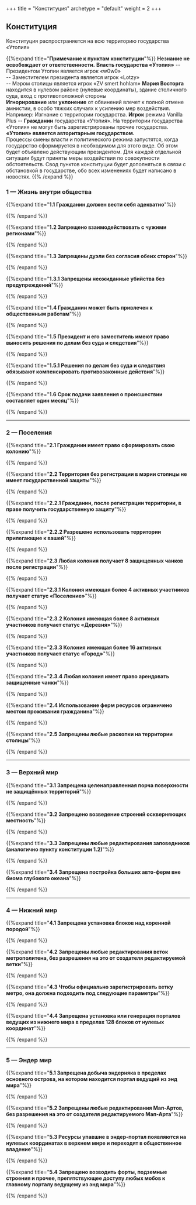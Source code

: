 +++
title = "Конституция"
archetype = "default"
weight = 2
+++

## Конституция
<gray>Конституция распространяется на всю территорию государства «Утопия»</gray>

{{%expand title="**Примечание к пунктам конституции**"%}}
<fifty-empty-line></fifty-empty-line>
**Незнание не освобождает от ответственности.**
<fifty-empty-line></fifty-empty-line>
**Власть государства «Утопия»**
<fifty-empty-line></fifty-empty-line>
-- Президентом Утопии является игрок «w0w0»\
-- Заместителем президента является игрок «Lotzy»\
-- Мэром столицы является игрок «ZV smert hohlam»
<fifty-empty-line></fifty-empty-line>
**Мэрия Восторга** находится в нулевом районе (нулевые координаты), здание столичного суда, вход с противоположной стороны
<fifty-empty-line></fifty-empty-line>	
**Игнорирование** или **уклонение** от обвинений влечет к полной отмене амнистии, в особо тяжких случаях к усилению мер воздействия. Например: Изгнание с территории государства.
<fifty-empty-line></fifty-empty-line>
**Игрок** режима Vanilla Plus -- **Гражданин** государства «Утопия».
<fifty-empty-line></fifty-empty-line>
На территории государства «Утопия» не могут быть зарегистрированы прочие государства.
<fifty-empty-line></fifty-empty-line>
**«Утопия» является авторитарным государством.**\
Процессы смены власти и политического режима запустятся, когда государство сформируется в необходимом для этого виде. Об этом будет объявлено действующим президентом.
<fifty-empty-line></fifty-empty-line>
Для каждой отдельной ситуации будут приняты меры воздействия по совокупности обстоятельств.
<fifty-empty-line></fifty-empty-line>
Свод пунктов конституции будет дополняться в связи с обстановкой в государстве, обо всех изменениях будет написано в новостях.
{{% /expand %}}

### 1 — Жизнь внутри общества

{{%expand title="**1.1 Гражданин должен вести себя адекватно**"%}}

{{% /expand %}}

{{%expand title="**1.2 Запрещено взаимодействовать с чужими регионами**"%}}

{{% /expand %}}

{{%expand title="**1.3 Запрещены дуэли без согласия обеих сторон**"%}}

{{% /expand %}}

{{%expand title="**1.3.1 Запрещены неожиданные убийства без предупреждений**"%}}

{{% /expand %}}

{{%expand title="**1.4 Гражданин может быть привлечен к общественным работам**"%}}

{{% /expand %}}

{{%expand title="**1.5 Президент и его заместитель имеют право выносить решения по делам без суда и следствия**"%}}

{{% /expand %}}

{{%expand title="**1.5.1 Решения по делам без суда и следствия обязывают компенсировать противозаконные действия**"%}}

{{% /expand %}}

{{%expand title="**1.6 Срок подачи заявления о происшествии составляет один месяц**"%}}

{{% /expand %}}

---

### 2 — Поселения

{{%expand title="**2.1 Гражданин имеет право сформировать свою колонию**"%}}

{{% /expand %}}

{{%expand title="**2.2 Территория без регистрации в мэрии столицы не имеет государственной защиты**"%}}

{{% /expand %}}

{{%expand title="**2.2.1 Гражданин, после регистрации территории, в праве получить государственную защиту**"%}}

{{% /expand %}}

{{%expand title="**2.2.2 Разрешено использовать территории прилегающие к вашей**"%}}

{{% /expand %}}

{{%expand title="**2.3 Любая колония получает 8 защищенных чанков после регистрации**"%}}

{{% /expand %}}

{{%expand title="**2.3.1 Колония имеющая более 4 активных участников получает статус «Поселение»**"%}}

{{% /expand %}}

{{%expand title="**2.3.2 Колония имеющая более 8 активных участников получает статус «Деревня»**"%}}

{{% /expand %}}

{{%expand title="**2.3.3 Колония имеющая более 16 активных участников получает статус «Город»**"%}}

{{% /expand %}}

{{%expand title="**2.3.4 Любая колония имеет право арендовать защищенные чанки**"%}}

{{% /expand %}}

{{%expand title="**2.4 Использование ферм ресурсов ограничено местом проживания гражданина**"%}}

{{% /expand %}}

{{%expand title="**2.5 Запрещены любые раскопки на территории столицы**"%}}

{{% /expand %}}

---

### 3 — Верхний мир

{{%expand title="**3.1 Запрещена целенаправленная порча поверхности не защищённых территорий**"%}}

{{% /expand %}}

{{%expand title="**3.2 Запрещено возведение строений оскверняющих местность**"%}}

{{% /expand %}}

{{%expand title="**3.3 Запрещены любые редактирования заповедников (аналогично пункту конституции 1.2)**"%}}

{{% /expand %}}

{{%expand title="**3.4 Запрещена постройка больших авто-ферм вне биома глубокого океана**"%}}

{{% /expand %}}

---

### 4 — Нижний мир

{{%expand title="**4.1 Запрещена установка блоков над коренной породой**"%}}

{{% /expand %}}

{{%expand title="**4.2 Запрещены любые редактирования веток метрополитена, без разрешения на это от создателя редактируемой ветки**"%}}

{{% /expand %}}

{{%expand title="**4.3 Чтобы официально зарегистрировать ветку метро, она должна подходить под следующие параметры**"%}}

{{% /expand %}}

{{%expand title="**4.4 Запрещена установка или генерация порталов ведущих из нижнего мира в пределах 128 блоков от нулевых координат**"%}}

{{% /expand %}}

---

### 5 — Эндер мир

{{%expand title="**5.1 Запрещена добыча эндерняка в пределах основного острова, на котором находится портал ведущий из энд мира**"%}}

{{% /expand %}}

{{%expand title="**5.2 Запрещены любые редактирования Мап-Артов, без разрешения на это от создателя редактируемого Мап-Арта**"%}}

{{% /expand %}}

{{%expand title="**5.3 Ресурсы упавшие в эндер-портал появляются на нулевых координатах в верхнем мире и переходят в общественное владение**"%}}

{{% /expand %}}

{{%expand title="**5.4 Запрещено возводить форты, подземные строения и прочее, препятствующее доступу любых мобов к главному порталу ведущему из энд мира**"%}}

{{% /expand %}}